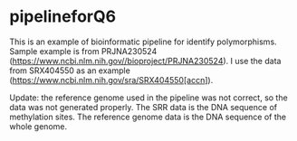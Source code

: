 # pipelineforQ6
This is an example of  bioinformatic pipeline for identify polymorphisms. 
Sample example is from PRJNA230524 (https://www.ncbi.nlm.nih.gov//bioproject/PRJNA230524).
I use the data from SRX404550 as an example (https://www.ncbi.nlm.nih.gov/sra/SRX404550[accn]). 

Update: the reference genome used in the pipeline was not correct, so the data was not generated properly. 
The SRR data is the DNA sequence of methylation sites. The reference genome data is the DNA sequence of the whole genome. 
